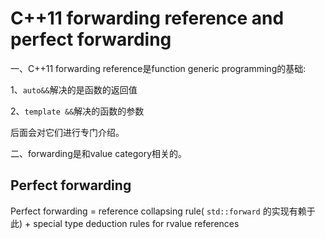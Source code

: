 # C++11 forwarding reference and perfect forwarding

一、C++11 forwarding reference是function generic programming的基础:

1、`auto&&`解决的是函数的返回值

2、`template &&`解决的函数的参数

后面会对它们进行专门介绍。

二、forwarding是和value category相关的。

## Perfect forwarding

Perfect forwarding = reference collapsing rule( `std::forward` 的实现有赖于此) + special type deduction rules for rvalue references

